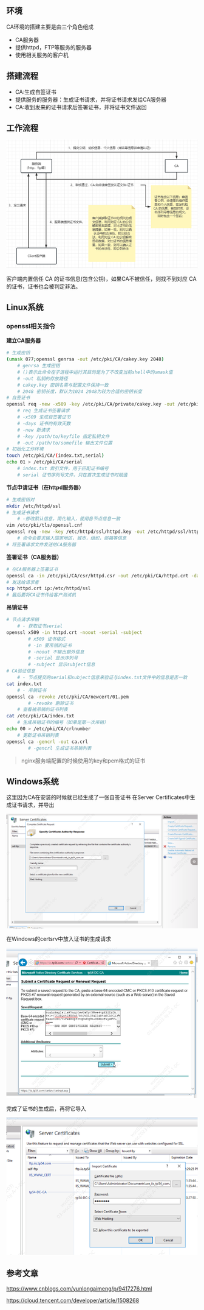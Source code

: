 ## 环境

CA环境的搭建主要是由三个角色组成

-   CA服务器
-   提供httpd，FTP等服务的服务器
-   使用相关服务的客户机

## 搭建流程

-   CA:生成自签证书
-   提供服务的服务器：生成证书请求，并将证书请求发给CA服务器
-   CA:收到发来的证书请求后签署证书，并将证书文件返回 

## 工作流程

![](attachments/Pasted%20image%2020230321093901.png)

客户端内置信任 CA 的证书信息(包含公钥)，如果CA不被信任，则找不到对应 CA 的证书，证书也会被判定非法。

## Linux系统

### openssl相关指令

**建立CA服务器**

```bash
# 生成密钥
(umask 077;openssl genrsa -out /etc/pki/CA/cakey.key 2048)
	# genrsa 生成密钥
	# ()表示此命令在子进程中运行其目的是为了不改变当前shell中的umask值
	# -out 私钥的存放路径
	# cakey.key 密钥名需与配置文件保持一致
	# 2048 密钥长度，默认为1024 2048为较为合适的密钥长度
# 自签证书
openssl req -new -x509 -key /etc/pki/CA/private/cakey.key -out /etc/pki/CA/cacert.pem -days 1000
	# req 生成证书签署请求
	# -x509 生成自签署证书
	# -days 证书的有效天数
	# -new 新请求
	# -key /path/to/keyfile 指定私钥文件
	# -out /path/to/somefile 输出文件位置
# 初始化工作环境
touch /etc/pki/CA/(index.txt,serial)
echo 01 > /etc/pki/CA/serial
	# index.txt 索引文件，用于匹配证书编号
	# serial 证书序列号文件，只在首次生成证书时赋值
```

**节点申请证书（在httpd服务器）**

```bash
# 生成密钥对
mkdir /etc/httpd/ssl
# 生成证书请求
	# -修改默认信息，简化输入，使用各节点信息一致
vim /etc/pki/tls/openssl.cnf
openssl req -new -key /etc/httpd/ssl/httpd.key -out /etc/httpd/ssl/httpd.csr
	# 命令会要求输入国家地区，城市，组织，邮箱等信息
# 将签署请求文件发送给CA服务器 
```

**签署证书（CA服务器）**

```bash
# 在CA服务器上签署证书
openssl ca -in /etc/pki/CA/csr/httpd.csr -out /etc/pki/CA/httpd.crt -days 1000
# 发送给请求者
scp httpd.crt ip:/etc/httpd/ssl
# 最后要将CA证书传给客户测试机
```

**吊销证书**

```bash
# 节点请求吊销
	# - 获取证书serial
openssl x509 -in httpd.crt -noout -serial -subject
		# x509 证书格式
		# -in 要吊销的证书
		# -noout 不输出额外信息
		# -serial 显示序列号
		# -subject 显示subject信息
# CA验证信息
	# - 节点提交的serial和subject信息来验证与index.txt文件中的信息是否一致
cat index.txt
	# - 吊销证书
openssl ca -revoke /etc/pki/CA/newcert/01.pem
		# -revoke 删除证书
	# 查看被吊销的证书列表
cat /etc/pki/CA/index.txt
	# 生成吊销证书的编号（如果是第一次吊销）
echo 00 > /etc/pki/CA/crlnumber
	# 更新证书吊销列表
openssl ca -gencrl -out ca.crl
		# -gencrl 生成证书吊销列表
```

> nginx服务端配置的时候使用的key和pem格式的证书


## Windows系统
这里因为CA在安装的时候就已经生成了一张自签证书
在Server Certificates中生成证书请求，并导出

![](attachments/requests%201.png)

在Windows的certsrv中放入证书的生成请求

![](attachments/certsrv.png)


完成了证书的生成后，再将它导入

![](attachments/import.png)
## 参考文章

https://www.cnblogs.com/yunlongaimeng/p/9417276.html

https://cloud.tencent.com/developer/article/1508268